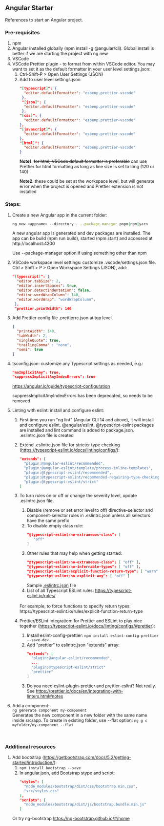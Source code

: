 
## Angular Starter
References to start an Angular project. 


### Pre-requisites
1. npm
1. Angular installed globally (npm install -g @angular/cli). Global install is better if we are starting the project with ng new
1. VSCode
1. VSCode Prettier plugin - to format from within VSCode editor. You may want to set it as the default formatter in your user level settings.json:
   1. Ctrl-Shift-P > Open User Settings (JSON)
   1. Add to user level settings.json:
      ```json
      "[typescript]": {
        "editor.defaultFormatter": "esbenp.prettier-vscode"
       },
       "[json]": {
        "editor.defaultFormatter": "esbenp.prettier-vscode"
       },
      "[css]": {
        "editor.defaultFormatter": "esbenp.prettier-vscode"
      },
      "[javascript]": {
        "editor.defaultFormatter": "esbenp.prettier-vscode"
      },
      "[html]": {
        "editor.defaultFormatter": "esbenp.prettier-vscode"
      }
      ```
      **Note1**: ~~for html, VSCode default formatter is preferable~~ can use Prettier for html formatting as long as line size is set to long (120 or 140)<p>
      **Note2**: these could be set at the workspace level, but will generate error when the project is opened and Prettier extension is not installed

### Steps:
1. Create a new Angular app in the current folder:
   ```sh
   ng new <appname> --directory . --package-manager pnpm|npm|yarn
   ```
   A new angular app is generated and dev packages are installed. The app can be build (npm run build), started (npm start) and accessed at http://localhost:4200 <p>
   Use --package-manager option if using something other than npm

1. VSCode workspace level settings: customize .vscode/settings.json file. Ctrl > Shift > P > Open Workspace Settings (JSON), add:
   ```json
   "[typescript]": {
     "editor.tabSize": 2,
     "editor.insertSpaces": true,
     "editor.detectIndentation": false,
     "editor.wordWrapColumn": 140,
     "editor.wordWrap": "wordWrapColumn",
    },
    "prettier.printWidth": 140
    ```
1. Add Prettier config file .prettierrc.json at top level
   ```json
   {
     "printWidth": 140,
     "tabWidth": 2,
     "singleQuote": true,
     "trailingComma" : "none",
     "semi": true
   }
   ```

1. tsconfig.json: customize any Typescript settings as needed, e.g.:
   ```json
   "noImplicitAny": true,
   "suppressImplicitAnyIndexErrors": true
   ```
   https://angular.io/guide/typescript-configuration<p>
   suppressImplicitAnyIndexErrors has been deprecated, so needs to be removed

1. Linting with eslint: install and configure eslint:
   1. First time you run "ng lint" (Angular CLI 14 and above), it will install and configure eslint. @angular/eslint, @typescript-eslint packages are installed and lint command is added to package.json. .eslintrc.json file is created
   1. Extend .eslintrc.json file for stricter type checking (https://typescript-eslint.io/docs/linting/configs/):
      ```json
      "extends": [
        "plugin:@angular-eslint/recommended",
        "plugin:@angular-eslint/template/process-inline-templates",
        "plugin:@typescript-eslint/recommended",
        "plugin:@typescript-eslint/recommended-requiring-type-checking",
        "plugin:@typescript-eslint/strict"
      ]
      ```
      
   1. To turn rules on or off or change the severity level, update .eslintrc.json file. 
      1. Disable (remove or set error level to off) directive-selector and component-selector rules in .eslintrc.json unless all selectors have the same prefix
      1. To disable empty class rule: 
         ```json
         "@typescript-eslint/no-extraneous-class": [
            "off"
         ]
         ```
      1. Other rules that may help when getting started:
         ```json
         "@typescript-eslint/no-extraneous-class": [ "off" ],
         "@typescript-eslint/no-inferrable-types": [ "off" ],
         "@typescript-eslint/explicit-function-return-type": [ "warn" ],
         "@typescript-eslint/no-explicit-any": [ "off" ]
         ```
         Sample [.eslintrc.json](.eslintrc.json) file
      1. List of all Typescript ESLint rules: https://typescript-eslint.io/rules/
      <br>
         For example, to force functions to specify return types: https://typescript-eslint.io/rules/explicit-function-return-type
      
   1. Prettier/ESLint integration: for Prettier and ESLint to play nice together (https://typescript-eslint.io/docs/linting/configs/#prettier):
      1. Install eslint-config-prettier: ```npm install eslint-config-prettier --save-dev```
      1. Add "prettier" to eslintrc.json "extends" array:
         ```json
         "extends": [
           "plugin:@angular-eslint/recommended",
           ...
           "plugin:@typescript-eslint/strict"
           "prettier"
         ]
         ```
      1. Do you need eslint-plugin-prettier and prettier-eslint? Not really. See https://prettier.io/docs/en/integrating-with-linters.html#notes 
1. Add a component: <br>
   ```ng generate component my-component```
   <br>
   Generates the new component in a new folder with the same name inside src/app. To create in existing folder, use --flat option: ```ng g c myfolder/my-component --flat```
   
<br>

### Additional resources
1. Add bootstrap (https://getbootstrap.com/docs/5.2/getting-started/introduction/):
   1. ```npm install bootstrap --save```
   1. In angular.json, add Bootstrap stype and script:
      ```json
      "styles": [
        "node_modules/bootstrap/dist/css/bootstrap.min.css",
        "src/styles.css"
      ],
      "scripts": [
        "node_modules/bootstrap/dist/js/bootstrap.bundle.min.js"
      ]
      ```
   Or try ng-bootstrap https://ng-bootstrap.github.io/#/home
   
